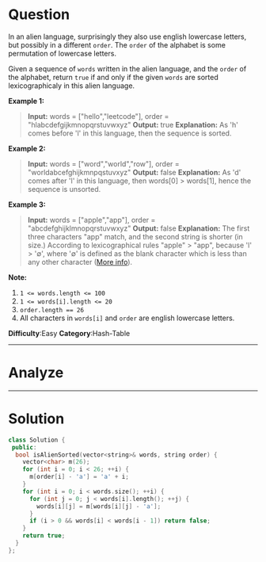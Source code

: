 
# Question

In an alien language, surprisingly they also use english lowercase letters, but possibly in a different  `order`. The `order`  of the alphabet is some permutation of lowercase letters.

Given a sequence of  `words` written in the alien language, and the  `order`  of the alphabet, return  `true`  if and only if the given  `words` are sorted lexicographicaly in this alien language.

**Example 1:**

> **Input:** words = ["hello","leetcode"], order = "hlabcdefgijkmnopqrstuvwxyz"
> **Output:** true
> **Explanation:** As 'h' comes before 'l' in this language, then the sequence is sorted.

**Example 2:**

> **Input:** words = ["word","world","row"], order = "worldabcefghijkmnpqstuvxyz"
> **Output:** false
> **Explanation:** As 'd' comes after 'l' in this language, then words[0] > words[1], hence the sequence is unsorted.

**Example 3:**

> **Input:** words = ["apple","app"], order = "abcdefghijklmnopqrstuvwxyz"
> **Output:** false **Explanation:** The first three characters "app" match, and the second string is shorter (in size.) According to lexicographical rules "apple" > "app", because 'l' > '∅', where '∅' is defined as the blank character which is less than any other character ([More info](https://en.wikipedia.org/wiki/Lexicographical_order)).

**Note:**

1. `1 <= words.length <= 100`
2. `1 <= words[i].length <= 20`
3. `order.length == 26`
4. All characters in  `words[i]`  and  `order`  are english lowercase letters.

**Difficulty**:Easy
**Category**:Hash-Table


------------

# Analyze

------------

# Solution

```cpp
class Solution {
 public:
  bool isAlienSorted(vector<string>& words, string order) {
    vector<char> m(26);
    for (int i = 0; i < 26; ++i) {
      m[order[i] - 'a'] = 'a' + i;
    }
    for (int i = 0; i < words.size(); ++i) {
      for (int j = 0; j < words[i].length(); ++j) {
        words[i][j] = m[words[i][j] - 'a'];
      }
      if (i > 0 && words[i] < words[i - 1]) return false;
    }
    return true;
  }
};
```
